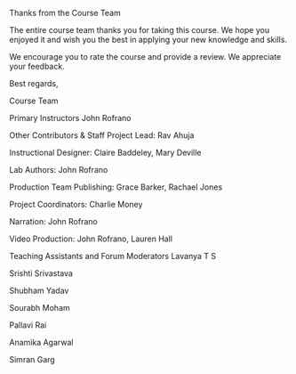 Thanks from the Course Team

The entire course team thanks you for taking this course. We hope you enjoyed it and wish you the best in applying your new knowledge and skills. 

We encourage you to rate the course and provide a review. We appreciate your feedback. 

Best regards,

Course Team

Primary Instructors 
John Rofrano

Other Contributors & Staff 
Project Lead: Rav Ahuja

Instructional Designer: Claire Baddeley, Mary Deville

Lab Authors: John Rofrano

Production Team
Publishing: Grace Barker, Rachael Jones

Project Coordinators: Charlie Money

Narration: John Rofrano

Video Production: John Rofrano, Lauren Hall

Teaching Assistants and Forum Moderators
Lavanya T S

Srishti Srivastava	

Shubham Yadav	

Sourabh Moham	

Pallavi Rai 	

Anamika Agarwal

Simran Garg